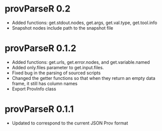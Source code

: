 # provParseR 0.2

* Added functions: get.stdout.nodes, get.args, get.val.type, get.tool.info
* Snapshot nodes include path to the snapshot file

# provParseR 0.1.2

* Added functions: get.urls, get.error.nodes, and get.variable.named
* Added only.files parameter to get.input.files.
* Fixed bug in the parsing of sourced scripts
* Changed the getter functions so that when they return an empty data frame, it still has column names
* Export ProvInfo class

# provParseR 0.1.1

* Updated to correspond to the current JSON Prov format
